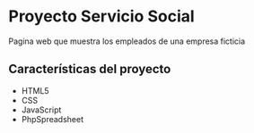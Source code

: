 # Proyecto Servicio Social

Pagina web que muestra los empleados de una empresa ficticia

## Características del proyecto

- HTML5
- CSS
- JavaScript
- PhpSpreadsheet
